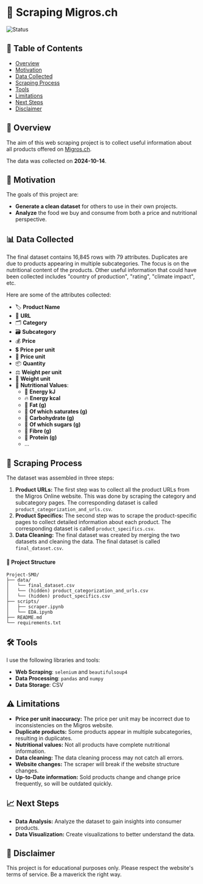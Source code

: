 # 🛒 Scraping Migros.ch

![Status](https://img.shields.io/badge/status-in%20progress-yellow)

## 📖 Table of Contents

- [Overview](#-overview)
- [Motivation](#-motivation)
- [Data Collected](#-data-collected)
- [Scraping Process](#-scraping-process)
- [Tools](#️-tools)
- [Limitations](#️-limitations)
- [Next Steps](#️-next-steps)
- [Disclaimer](#-disclaimer)

## 📖 Overview

The aim of this web scraping project is to collect useful information about all products offered on [Migros.ch](https://www.migros.ch/en). 

The data was collected on **2024-10-14**.

## 🎯 Motivation

The goals of this project are:
- **Generate a clean dataset** for others to use in their own projects.
- **Analyze** the food we buy and consume from both a price and nutritional perspective.

## 📊 Data Collected

The final dataset contains 16,845 rows with 79 attributes. 
Duplicates are due to products appearing in multiple subcategories.
The focus is on the nutritional content of the products. 
Other useful information that could have been collected includes "country of production", "rating", "climate impact", etc.

Here are some of the attributes collected:

- 🏷️ **Product Name**
- 🔗 **URL**
- 🗂️ **Category**
- 🗃️ **Subcategory**
- 💰 **Price**
- 💲 **Price per unit**
- 📏 **Price unit**
- 📦 **Quantity**
- ⚖️ **Weight per unit**
- 📏 **Weight unit**
- 🥦 **Nutritional Values**:
  - 🔋 **Energy kJ**
  - 🔥 **Energy kcal**
  - 🧈 **Fat (g)**
  - 🧊 **Of which saturates (g)**
  - 🍞 **Carbohydrate (g)**
  - 🍬 **Of which sugars (g)**
  - 🌾 **Fibre (g)**
  - 💪 **Protein (g)**
  - ...

## 📜 Scraping Process

The dataset was assembled in three steps:
1. **Product URLs:** The first step was to collect all the product URLs from the Migros Online website. This was done by scraping the category and subcategory pages. The corresponding dataset is called `product_categorization_and_urls.csv`.
2. **Product Specifics:** The second step was to scrape the product-specific pages to collect detailed information about each product. The corresponding dataset is called `product_specifics.csv`.
3. **Data Cleaning:** The final dataset was created by merging the two datasets and cleaning the data. The final dataset is called `final_dataset.csv`.

#### 📂 Project Structure

```
Project-SMO/
├── data/
│   └── final_dataset.csv
│   └── (hidden) product_categorization_and_urls.csv
│   └── (hidden) product_specifics.csv
├── scripts/
│   ├── scraper.ipynb 
│   └── EDA.ipynb
├── README.md
└── requirements.txt
```

## 🛠️ Tools

I use the following libraries and tools:
- **Web Scraping**: `selenium` and `beautifulsoup4` 
- **Data Processing**: `pandas` and `numpy`
- **Data Storage**: CSV 

## ⚠️ Limitations

- **Price per unit inaccuracy:** The price per unit may be incorrect due to inconsistencies on the Migros website.
- **Duplicate products:** Some products appear in multiple subcategories, resulting in duplicates.
- **Nutritional values:** Not all products have complete nutritional information.
- **Data cleaning:** The data cleaning process may not catch all errors.
- **Website changes:** The scraper will break if the website structure changes.
- **Up-to-Date information:** Sold products change and change price frequently, so will be outdated quickly.

## 📈 Next Steps

- **Data Analysis:** Analyze the dataset to gain insights into consumer products.
- **Data Visualization:** Create visualizations to better understand the data.


## 📝 Disclaimer

This project is for educational purposes only. Please respect the website's terms of service. Be a maverick the right way.
